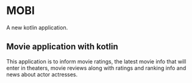 # MOBI

A new kotlin application.

## Movie application with kotlin

This application is to inform movie ratings, the latest movie info that will enter in theaters, movie reviews along with ratings and ranking info and news about actor actresses.
